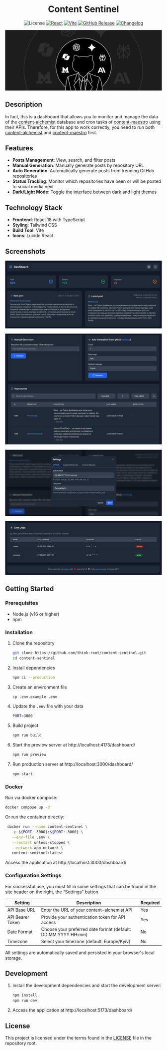 <h1 align="center">Content Sentinel</h1>

<div align="center">

![License](https://img.shields.io/github/license/think-root/content-sentinel?style=flat-square)
[![React](https://img.shields.io/badge/React-18.3.1-61DAFB?style=flat-square&logo=react)](https://reactjs.org/)
[![Vite](https://img.shields.io/badge/Vite-6.2.2-646CFF?style=flat-square&logo=vite)](https://vitejs.dev/)
[![GitHub Release](https://img.shields.io/github/v/release/think-root/content-sentinel?style=flat-square)](https://github.com/think-root/content-sentinel/releases)
[![Changelog](https://img.shields.io/badge/changelog-view-blue?style=flat-square)](https://github.com/think-root/content-sentinel/blob/main/CHANGELOG.md)

<img src="assets/baner.png" alt="baner">

</div>

## Description

In fact, this is a dashboard that allows you to monitor and manage the data of the [content-alchemist](https://github.com/think-root/content-alchemist) database and cron tasks of [content-maestro](https://github.com/think-root/content-maestro) using their APIs. Therefore, for this app to work correctly, you need to run both [content-alchemist](https://github.com/think-root/content-alchemist) and [content-maestro](https://github.com/think-root/content-maestro) first.

## Features

- **Posts Management**: View, search, and filter posts
- **Manual Generation**: Manually generate posts by repository URL
- **Auto Generation**: Automatically generate posts from trending GitHub repositories
- **Status Tracking**: Monitor which repositories have been or will be posted to social media next
- **Dark/Light Mode**: Toggle the interface between dark and light themes

## Technology Stack

- **Frontend**: React 18 with TypeScript
- **Styling**: Tailwind CSS
- **Build Tool**: Vite
- **Icons**: Lucide React

## Screenshots

![alt text](assets/screenshot0.png)

![alt text](assets/screenshot1.png)

![alt text](assets/screenshot2.png)

![alt text](assets/screenshot3.png)

## Getting Started

### Prerequisites

- Node.js (v16 or higher)
- npm

### Installation

1. Clone the repository
   ```bash
   git clone https://github.com/think-root/content-sentinel.git
   cd content-sentinel
   ```

2. Install dependencies
   ```bash
   npm ci --production
   ```

3. Create an environment file
   ```bash
   cp .env.example .env
   ```

4. Update the `.env` file with your data
   ```bash
   PORT=3000
   ```

5. Build project
    ```bash
    npm run build
    ```

6. Start the preview server at http://localhost:4173/dashboard/
    ```bash
    npm run preview
    ```

7. Run production server at http://localhost:3000/dashboard/
    ```bash
    npm start
    ```

### Docker

Run via docker compose:
   ```bash
   docker compose up -d
   ```

Or run the container directly:
   ```bash
    docker run --name content-sentinel \
      -p ${PORT:-3000}:${PORT:-3000} \
      --env-file .env \
      --restart unless-stopped \
      --network app-network \
      content-sentinel:latest
   ```

Access the application at http://localhost:3000/dashboard/

### Configuration Settings

For successful use, you must fill in some settings that can be found in the site header on the right, the “Settings” button

| Setting | Description | Required |
|---------|-------------|----------|
| API Base URL | Enter the URL of your content-alchemist API | Yes |
| API Bearer Token | Provide your authentication token for API access | Yes |
| Date Format | Choose your preferred date format (default: DD.MM.YYYY HH:mm) | No |
| Timezone | Select your timezone (default: Europe/Kyiv) | No |

All settings are automatically saved and persisted in your browser's local storage.

## Development

1. Install the development dependencies and start the development server:
    ```bash
    npm install
    npm run dev
    ```

2. Access the application at http://localhost:5173/dashboard/


## License

This project is licensed under the terms found in the [LICENSE](LICENSE) file in the repository root.